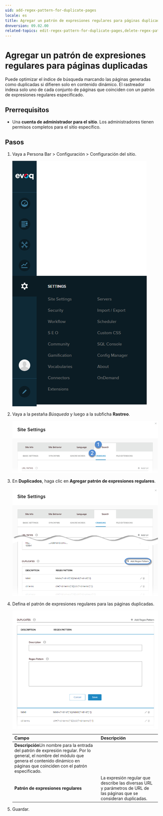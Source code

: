 ```yaml
---
uid: add-regex-pattern-for-duplicate-pages
locale: es
title: Agregar un patrón de expresiones regulares para páginas duplicadas
dnnversion: 09.02.00
related-topics: edit-regex-pattern-for-duplicate-pages,delete-regex-pattern-for-duplicate-pages
---
```


# Agregar un patrón de expresiones regulares para páginas duplicadas

Puede optimizar el índice de búsqueda marcando las páginas generadas como duplicadas si difieren solo en contenido dinámico. El rastreador indexa solo uno de cada conjunto de páginas que coinciden con un patrón de expresiones regulares especificado.

## Prerrequisitos

*   Una **cuenta de administrador para el sitio**. Los administradores tienen permisos completos para el sitio específico.

## Pasos

1.  Vaya a Persona Bar \> Configuración \> Configuración del sitio.
    
    ![Vaya a Persona Bar > Configuración > Configuración del sitio.](/images/scr-pbar-host-Settings-E91.png)
    
2.  Vaya a la pestaña *Búsqueda* y luego a la subficha **Rastreo**.
    
    ![Búsqueda > Rastreo](/images/scr-pbtabs-all-Settings-SiteSettings-Search-Crawling-E90.png)
    
3.  En **Duplicados**, haga clic en **Agregar patrón de expresiones regulares**.
              
    ![](/images/scr-SiteSettings-Search-Crawling-duplicates-add-regex-pattern-button-E90.png)
    
          
4.  Defina el patrón de expresiones regulares para las páginas duplicadas.         
    
    ![](/images/scr-SiteSettings-Search-Crawling-duplicates-add-regex-pattern-E90.png)
          
    
    |**Campo**|**Descripción**|
    |---|---|
    |<strong>Descripción</strong>Un nombre para la entrada del patrón de expresión regular. Por lo general, el nombre del módulo que genera el contenido dinámico en páginas que coinciden con el patrón especificado.|
    |<strong>Patrón de expresiones regulares</strong>|La expresión regular que describe las diversas URL y parámetros de URL de las páginas que se consideran duplicadas.|
    
5.  Guardar.
